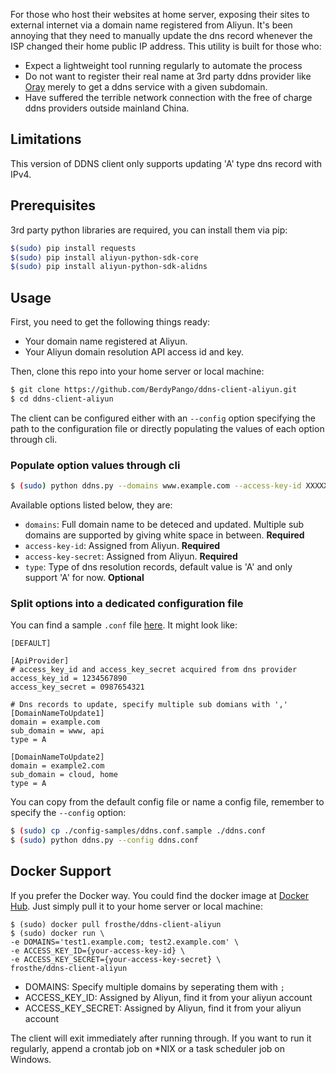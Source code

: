 For those who host their websites at home server, exposing their sites to external internet via a domain name registered from Aliyun. It's been annoying that they need to manually update the dns record whenever the ISP changed their home public IP address. This utility is built for those who:
- Expect a lightweight tool running regularly to automate the process
- Do not want to register their real name at 3rd party ddns provider like [Oray](https://hsk.oray.com/) merely to get a ddns service with a given subdomain.
- Have suffered the terrible network connection with the free of charge ddns providers outside mainland China.

## Limitations
This version of DDNS client only supports updating 'A' type dns record with IPv4.

## Prerequisites
3rd party python libraries are required, you can install them via pip:
``` bash
$(sudo) pip install requests
$(sudo) pip install aliyun-python-sdk-core
$(sudo) pip install aliyun-python-sdk-alidns
```

## Usage
First, you need to get the following things ready:
- Your domain name registered at Aliyun.
- Your Aliyun domain resolution API access id and key.

Then, clone this repo into your home server or local machine:
```bash
$ git clone https://github.com/BerdyPango/ddns-client-aliyun.git
$ cd ddns-client-aliyun
```
The client can be configured either with an `--config` option specifying the path to the configuration file or directly populating the values of each option through cli.

### Populate option values through cli
```bash
$ (sudo) python ddns.py --domains www.example.com --access-key-id XXXXXXXXX --access-key-secret XXXXXXXXXXXXX
```
Available options listed below, they are:
- `domains`: Full domain name to be deteced and updated. Multiple sub domains are supported by giving white space in between. **Required**
- `access-key-id`: Assigned from Aliyun. **Required**
- `access-key-secret`: Assigned from Aliyun. **Required**
- `type`: Type of dns resolution records, default value is 'A' and only support 'A' for now. **Optional**

### Split options into a dedicated configuration file
You can find a sample `.conf` file [here](https://github.com/BerdyPango/ddns-client-aliyun/blob/master/config-samples/ddns.conf.sample). It might look like:
```
[DEFAULT]

[ApiProvider]
# access_key_id and access_key_secret acquired from dns provider
access_key_id = 1234567890
access_key_secret = 0987654321

# Dns records to update, specify multiple sub domians with ','
[DomainNameToUpdate1]
domain = example.com
sub_domain = www, api
type = A

[DomainNameToUpdate2]
domain = example2.com
sub_domain = cloud, home
type = A
```
You can copy from the default config file or name a config file, remember to specify the `--config` option:
```bash
$ (sudo) cp ./config-samples/ddns.conf.sample ./ddns.conf
$ (sudo) python ddns.py --config ddns.conf
```

## Docker Support
If you prefer the Docker way. You could find the docker image at [Docker Hub](https://cloud.docker.com/u/frosthe/repository/docker/frosthe/ddns-client-aliyun). Just simply pull it to your home server or local machine:
```
$ (sudo) docker pull frosthe/ddns-client-aliyun
$ (sudo) docker run \
-e DOMAINS='test1.example.com; test2.example.com' \
-e ACCESS_KEY_ID={your-access-key-id} \
-e ACCESS_KEY_SECRET={your-access-key-secret} \
frosthe/ddns-client-aliyun
```

- DOMAINS: Specify multiple domains by seperating them with `;`
- ACCESS_KEY_ID: Assigned by Aliyun, find it from your aliyun account
- ACCESS_KEY_SECRET: Assigned by Aliyun, find it from your aliyun account


The client will exit immediately after running through. If you want to run it regularly, append a crontab job on *NIX or a task scheduler job on Windows.